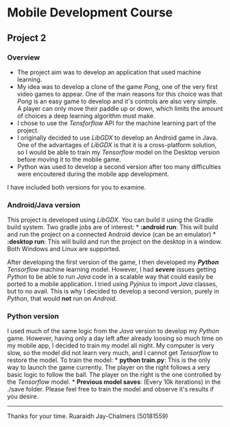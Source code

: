 # Mobile Development Course #
## Project 2 ##

### Overview ###
* The project aim was to develop an application that used machine learning.
* My idea was to develop a clone of the game _Pong_, one of the very first video games to appear. One of the main reasons for this choice was that _Pong_ is an easy game to develop and it's controls are also very simple. A player can only move their paddle up or down, which limits the amount of choices a deep learning algorithm must make.
* I chose to use the _Tensforflow_ API for the machine learning part of the project.
* I originally decided to use _LibGDX_ to develop an Android game in Java. One of the advantages of _LibGDX_ is that it is a cross-platform solution, so I would be able to train my _Tensorflow_ model on the Desktop version before moving it to the mobile game.
* Python was used to develop a second version after too many difficulties were encoutered during the mobile app development.

I have included both versions for you to examine.

### Android/Java version ###
This project is developed using _LibGDX_. You can build it using the Gradle build system.
Two gradle jobs are of interest:
    * __:android run__: This will build and run the project on a connected Android device (can be an emulator)
    * __:desktop run__: This will build and run the project on the desktop in a window. Both Windows and Linux are supported.

After developing the first version of the game, I then developed my ___Python___ _Tensorflow_ machine learning model. However, I had ___severe___ issues getting _Python_ to be able to run _Java_ code in a scalable way that could easily be ported to a mobile application. I tried using _Pyjnius_ to import _Java_ classes, but to no avail.
This is why I decided to develop a second version, purely in _Python_, that would __not__ run on _Android_.

### Python version ###
I used much of the same logic from the _Java_ version to develop my _Python_ game. However, having only a day left after already loosing so much time on my mobile app, I decided to train my model all night. My computer is very slow, so the model did not learn very much, and I cannot get _Tensorflow_ to restore the model.
To train the model:
    * __python train.py__: This is the only way to launch the game currently. The player on the right follows a very basic logic to follow the ball. The player on the right is the one controlled by the _Tensorflow_ model.
    * __Previous model saves__: (Every 10k iterations) in the ./save folder.
Please feel free to train the model and observe it's results if you desire.

- - - -
Thanks for your time.
Ruaraidh Jay-Chalmers (50181559)
